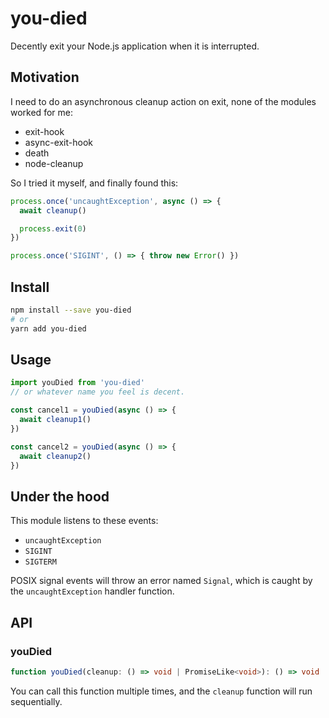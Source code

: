 # you-died

Decently exit your Node.js application when it is interrupted.

## Motivation

I need to do an asynchronous cleanup action on exit, none of the modules worked for me:
- exit-hook
- async-exit-hook
- death
- node-cleanup

So I tried it myself, and finally found this:
```ts
process.once('uncaughtException', async () => {
  await cleanup()

  process.exit(0)
})

process.once('SIGINT', () => { throw new Error() })
```

## Install

```sh
npm install --save you-died
# or
yarn add you-died
```

## Usage

```ts
import youDied from 'you-died'
// or whatever name you feel is decent.

const cancel1 = youDied(async () => {
  await cleanup1()
})

const cancel2 = youDied(async () => {
  await cleanup2()
})
```

## Under the hood

This module listens to these events:
- `uncaughtException`
- `SIGINT`
- `SIGTERM`

POSIX signal events will throw an error named `Signal`,
which is caught by the `uncaughtException` handler function.

## API

### youDied

```ts
function youDied(cleanup: () => void | PromiseLike<void>): () => void
```

You can call this function multiple times,
and the `cleanup` function will run sequentially.
